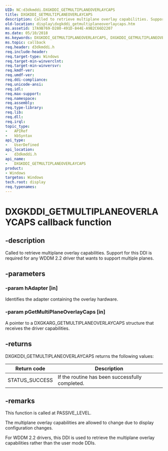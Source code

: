 ```yaml
---
UID: NC:d3dkmddi.DXGKDDI_GETMULTIPLANEOVERLAYCAPS
title: DXGKDDI_GETMULTIPLANEOVERLAYCAPS
description: Called to retrieve multiplane overlay capabilities. Support for this DDI is required for any WDDM 2.2 driver that wants to support multiple planes.
old-location: display\dxgkddi_getmultiplaneoverlaycaps.htm
ms.assetid: 17A9B769-D280-491D-844E-A9B2C66D2207
ms.date: 05/10/2018
ms.keywords: DXGKDDI_GETMULTIPLANEOVERLAYCAPS, DXGKDDI_GETMULTIPLANEOVERLAYCAPS callback, DXGKDDI_GETMULTIPLANEOVERLAYCAPS callback function [Display Devices], d3dkmddi/DXGKDDI_GETMULTIPLANEOVERLAYCAPS, display.dxgkddi_getmultiplaneoverlaycaps
ms.topic: callback
req.header: d3dkmddi.h
req.include-header: 
req.target-type: Windows
req.target-min-winverclnt: 
req.target-min-winversvr: 
req.kmdf-ver: 
req.umdf-ver: 
req.ddi-compliance: 
req.unicode-ansi: 
req.idl: 
req.max-support: 
req.namespace: 
req.assembly: 
req.type-library: 
req.lib: 
req.dll: 
req.irql: 
topic_type:
-	APIRef
-	kbSyntax
api_type:
-	UserDefined
api_location:
-	d3dkmddi.h
api_name:
-	DXGKDDI_GETMULTIPLANEOVERLAYCAPS
product:
- Windows
targetos: Windows
tech.root: display
req.typenames: 
---
```


# DXGKDDI_GETMULTIPLANEOVERLAYCAPS callback function


## -description


Called to retrieve multiplane overlay capabilities. Support for this DDI is required for any WDDM 2.2 driver that wants to support multiple planes. 


## -parameters




### -param hAdapter [in]

Identifies the adapter containing the overlay hardware.


### -param pGetMultiPlaneOverlayCaps [in]

A pointer to a DXGKARG_GETMULTIPLANEOVERLAYCAPS structure that receives the driver capabilities.


## -returns



DXGKDDI_GETMULTIPLANEOVERLAYCAPS returns the following values:

|Return code|Description|
|--- |--- |
|STATUS_SUCCESS|If the routine has been successfully completed.|


## -remarks



This function is called at PASSIVE_LEVEL.

The multiplane overlay capabilities are allowed to change due to display configuration changes.

For WDDM 2.2 drivers, this DDI is used to retrieve the multiplane overlay capabilities rather than the user mode DDIs. 




